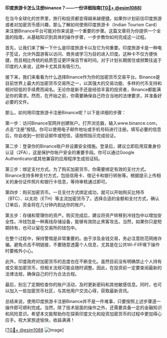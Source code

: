 **印度旅游卡怎么注册binance？——一份详细指南[[TG💪+ @esim1088](https://t.me/s/esim1088)]**

在当今全球化的世界里，旅行和投资都变得越来越便捷。如果你计划前往印度旅游或者对加密货币感兴趣，那么了解如何使用印度旅游卡（Indian Tourism Card）来注册Binance平台可能对你来说是一个重要的步骤。这篇文章将为你提供一个全面的指南，从基础知识到具体的操作步骤，一步步教你如何完成这一过程。

首先，让我们来了解一下什么是印度旅游卡以及它为何重要。印度旅游卡是一种电子签证，允许外国游客以访问、商务或学习为目的进入印度。这种卡不仅方便快捷，而且相比传统的纸质签证更环保且节省时间。对于计划长期居住或频繁往返于印度的人来说，这种卡尤其具有吸引力。

接下来，我们来看看为什么选择Binance作为你的加密货币交易平台。Binance是目前世界上最大的加密货币交易所之一，以其强大的交易功能、多样的代币支持和相对较低的手续费而闻名。无论你是新手还是经验丰富的投资者，Binance都能满足你的需求。然而，在开始之前，你需要确保自己符合当地的法律要求，并准备好必要的文件。

那么，如何用印度旅游卡注册Binance呢？以下是详细的步骤：

第一步：访问Binance官网并创建账户。打开浏览器，输入www.binance.com，点击“注册”按钮。你可以使用电子邮件地址或手机号码进行注册。填写必要的信息后，你会收到一封验证邮件或短信，请按照指示完成验证。

第二步：登录你的Binance账户并设置安全措施。登录后，建议立即启用双重身份认证（2FA），这是保护你账户安全的重要手段。你可以通过Google Authenticator或其他兼容的应用程序生成验证码。

第三步：绑定支付方式。为了购买加密货币，你需要绑定有效的支付方式。Binance支持多种支付方式，包括信用卡、借记卡和银行转账等。根据提示上传相关的身份证件照片和银行卡信息，等待审核通过即可。

第四步：购买加密货币。一旦支付方式绑定成功，就可以开始购买比特币（BTC）、以太坊（ETH）等主流加密货币了。选择合适的金额和支付方式，确认订单后，资金将在几分钟内到达你的账户。

第五步：存储和管理你的资产。购买完成后，建议将资产转移到冷钱包中以增加安全性。冷钱包是一种离线存储设备，能够有效防止黑客攻击。当然，如果你只是短期持有，也可以留在交易所的钱包中。

在整个过程中，保持警惕是非常重要的。由于涉及金钱交易，务必注意防范网络诈骗。避免点击不明链接，不要随意透露个人信息，尤其是在公共Wi-Fi环境下操作时要格外小心。

此外，印度政府对加密货币的态度也在不断变化。虽然目前没有明确禁止个人持有或交易加密货币，但相关法规可能会随时调整。因此，在投资前一定要查阅最新的法律法规，确保自己的行为合法合规。

最后，别忘了定期检查你的账户活动，及时更新密码和其他敏感信息。同时，也可以加入一些加密货币社区，与其他用户交流心得，获取最新资讯。

总结来说，使用印度旅游卡注册Binance并不是一件难事，只要按照上述步骤逐一操作即可顺利完成。当然，除了技术层面的操作之外，还需要具备一定的金融知识和风险意识。希望本文能帮助你在探索印度文化和投资加密货币的过程中更加得心应手。祝大家旅途愉快，收益满满！

[[TG💪+ @esim1088](https://t.me/s/esim1088) ![Image](https://i.postimg.cc/4NQfJmqS/Snipaste-2025-05-13-00-14-12.png)]